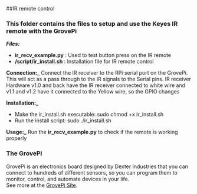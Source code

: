 ##IR remote control

### This folder contains the files to setup and use the Keyes IR remote with the GrovePi

**_Files:_**
- **ir_recv_example.py** : Used to test button press on the IR remote
- **/script/ir_install.sh** : Installation file for IR remote control

**Connection:_**
Connect the IR receiver to the RPi serial port on the GrovePi. This will act as a pass through to the IR signals to the Serial pins. 
IR receiver Hardware v1.0 and back have the IR receiver connected to white wire and v1.1 and v1.2 have it connected to the Yellow wire, so the GPIO changes

**Installation:_**
- Make the ir_install.sh executable: sudo chmod +x ir_install.sh
- Run the install script: sudo ./ir_install.sh

**Usage:_**
Run the **ir_recv_example.py** to check if the remote is working properly


### The GrovePi

GrovePi is an electronics board designed by Dexter Industries that you can connect to hundreds of 
different sensors, so you can program them to monitor, control, and automate devices in your life.  
See more at the [GrovePi Site](http://dexterindustries.com/GrovePi/).
